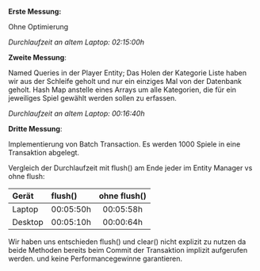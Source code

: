 

**Erste Messung:** 

Ohne Optimierung

*Durchlaufzeit an altem Laptop: 02:15:00h*

**Zweite Messung**: 

Named Queries in der Player Entity; Das Holen der Kategorie Liste haben wir aus der Schleife geholt und nur ein einziges Mal von der Datenbank geholt.
Hash Map anstelle eines Arrays um alle Kategorien, die für ein jeweiliges Spiel gewählt werden sollen zu erfassen.


*Durchlaufzeit an altem Laptop: 00:16:40h*

**Dritte Messung**:

Implementierung von Batch Transaction. Es werden 1000 Spiele in eine Transaktion abgelegt.

Vergleich der Durchlaufzeit mit flush() am Ende jeder im Entity Manager vs ohne flush:

| Gerät   | flush()   | ohne flush() |
|:--------|:----------|:------------:| 
| Laptop  | 00:05:50h |  00:05:58h   |
| Desktop | 00:05:10h |  00:00:64h   |

Wir haben uns entschieden flush() und clear() nicht explizit zu nutzen da beide Methoden bereits beim Commit der Transaktion implizit aufgerufen werden.
und keine Performancegewinne garantieren.




